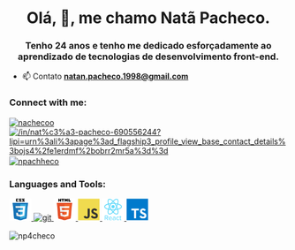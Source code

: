 <h1 align="center">Olá, 👋, me chamo Natã Pacheco.</h1>
<h3 align="center">Tenho 24 anos e tenho me dedicado esforçadamente ao aprendizado de tecnologias de desenvolvimento front-end.</h3>

- 📫 Contato **natan.pacheco.1998@gmail.com**

<h3 align="left">Connect with me:</h3>
<p align="left">
<a href="https://twitter.com/nachecoo" target="blank"><img align="center" src="https://raw.githubusercontent.com/rahuldkjain/github-profile-readme-generator/master/src/images/icons/Social/twitter.svg" alt="nachecoo" height="30" width="40" /></a>
<a href="https://linkedin.com/in/nat%c3%a3-pacheco-690556244?lipi=urn%3ali%3apage%3ad_flagship3_profile_view_base_contact_details%3bojs4%2fe1erdmf%2bobrr2mr5a%3d%3d" target="blank"><img align="center" src="https://raw.githubusercontent.com/rahuldkjain/github-profile-readme-generator/master/src/images/icons/Social/linked-in-alt.svg" alt="/in/nat%c3%a3-pacheco-690556244?lipi=urn%3ali%3apage%3ad_flagship3_profile_view_base_contact_details%3bojs4%2fe1erdmf%2bobrr2mr5a%3d%3d" height="30" width="40" /></a>
<a href="https://instagram.com/npachheco" target="blank"><img align="center" src="https://raw.githubusercontent.com/rahuldkjain/github-profile-readme-generator/master/src/images/icons/Social/instagram.svg" alt="npachheco" height="30" width="40" /></a>
</p>

<h3 align="left">Languages and Tools:</h3>
<p align="left"> <a href="https://www.w3schools.com/css/" target="_blank" rel="noreferrer"> <img src="https://raw.githubusercontent.com/devicons/devicon/master/icons/css3/css3-original-wordmark.svg" alt="css3" width="40" height="40"/> </a> <a href="https://git-scm.com/" target="_blank" rel="noreferrer"> <img src="https://www.vectorlogo.zone/logos/git-scm/git-scm-icon.svg" alt="git" width="40" height="40"/> </a> <a href="https://www.w3.org/html/" target="_blank" rel="noreferrer"> <img src="https://raw.githubusercontent.com/devicons/devicon/master/icons/html5/html5-original-wordmark.svg" alt="html5" width="40" height="40"/> </a> <a href="https://developer.mozilla.org/en-US/docs/Web/JavaScript" target="_blank" rel="noreferrer"> <img src="https://raw.githubusercontent.com/devicons/devicon/master/icons/javascript/javascript-original.svg" alt="javascript" width="40" height="40"/> </a> <a href="https://reactjs.org/" target="_blank" rel="noreferrer"> <img src="https://raw.githubusercontent.com/devicons/devicon/master/icons/react/react-original-wordmark.svg" alt="react" width="40" height="40"/> </a> <a href="https://www.typescriptlang.org/" target="_blank" rel="noreferrer"> <img src="https://raw.githubusercontent.com/devicons/devicon/master/icons/typescript/typescript-original.svg" alt="typescript" width="40" height="40"/> </a> </p>

<p><img align="center" src="https://github-readme-stats.vercel.app/api/top-langs?username=np4checo&show_icons=true&locale=en&layout=compact" alt="np4checo" /></p>
